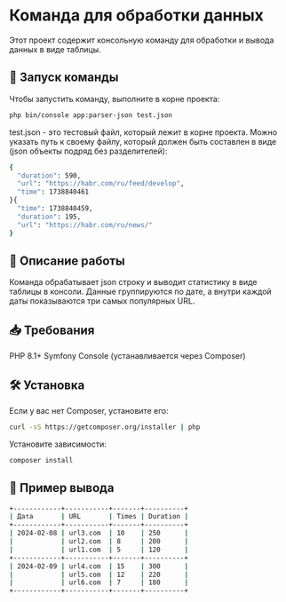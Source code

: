 # Команда для обработки данных

Этот проект содержит консольную команду для обработки и вывода данных в виде таблицы.

## 🚀 Запуск команды

Чтобы запустить команду, выполните в корне проекта:
```sh
php bin/console app:parser-json test.json
 ```
test.json - это тестовый файл, который лежит в корне проекта.
Можно указать путь к своему файлу, который должен быть составлен в виде (json объекты подряд без разделителей):
```sh
{
  "duration": 590,
  "url": "https://habr.com/ru/feed/develop",
  "time": 1738840461
}{
  "time": 1738840459,
  "duration": 195,
  "url": "https://habr.com/ru/news/"
}
 ```

## 📌 Описание работы

Команда обрабатывает json строку и выводит статистику в виде таблицы в консоли.
Данные группируются по дате, а внутри каждой даты показываются три самых популярных URL.

## 📥 Требования

PHP 8.1+
Symfony Console (устанавливается через Composer)

## 🛠 Установка

Если у вас нет Composer, установите его:
```sh
curl -sS https://getcomposer.org/installer | php
 ``` 
Установите зависимости:
```sh
composer install
 ``` 
## 📝 Пример вывода
```sh
+------------+-----------+-------+----------+
| Дата       | URL       | Times | Duration |
+------------+-----------+-------+----------+
| 2024-02-08 | url3.com  | 10    | 250      |
|            | url2.com  | 8     | 200      |
|            | url1.com  | 5     | 120      |
+------------+-----------+-------+----------+
| 2024-02-09 | url4.com  | 15    | 300      |
|            | url5.com  | 12    | 220      |
|            | url6.com  | 7     | 180      |
+------------+-----------+-------+----------+
 ```
